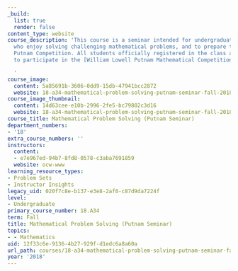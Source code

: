 ```yaml
---
_build:
  list: true
  render: false
content_type: website
course_description: 'This course is a seminar intended for undergraduate students
  who enjoy solving challenging mathematical problems, and to prepare them for the
  Putnam Competition. All students officially registered in the class are required
  to participate in the [William Lowell Putnam Mathematical Competition](http://math.scu.edu/putnam/).

  '
course_image:
  content: 5a85691b-3606-0dd9-15db-47941bcc2872
  website: 18-a34-mathematical-problem-solving-putnam-seminar-fall-2018
course_image_thumbnail:
  content: 14d63cee-e10b-2996-2fe5-bc79802c3d16
  website: 18-a34-mathematical-problem-solving-putnam-seminar-fall-2018
course_title: Mathematical Problem Solving (Putnam Seminar)
department_numbers:
- '18'
extra_course_numbers: ''
instructors:
  content:
  - e7e967ed-94b7-8fd8-0578-c3aba7691859
  website: ocw-www
learning_resource_types:
- Problem Sets
- Instructor Insights
legacy_uid: 020f7c8e-b137-e3e8-2af0-c87d9da7224f
level:
- Undergraduate
primary_course_number: 18.A34
term: Fall
title: Mathematical Problem Solving (Putnam Seminar)
topics:
- - Mathematics
uid: 12f33c6e-9136-4b27-929f-d1edc6a8a60a
url_path: courses/18-a34-mathematical-problem-solving-putnam-seminar-fall-2018
year: '2018'
---
```

